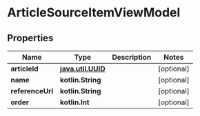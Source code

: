 
# ArticleSourceItemViewModel

## Properties
Name | Type | Description | Notes
------------ | ------------- | ------------- | -------------
**articleId** | [**java.util.UUID**](java.util.UUID.md) |  |  [optional]
**name** | **kotlin.String** |  |  [optional]
**referenceUrl** | **kotlin.String** |  |  [optional]
**order** | **kotlin.Int** |  |  [optional]




